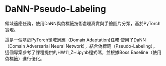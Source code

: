 # DaNN-Pseudo-Labeling
領域適應任務，使用DaNN與偽標籤技術處理真實與手繪圖片分類，基於PyTorch實現。

這是一個基於PyTorch領域適應（Domain Adaptation)任務
使用了DaNN（Domain Adversarial Neural Network），結合偽標籤（Pseudo-Labeling）。 
這個專案參考了課程提供的HW11_ZH.ipynb程式碼，並根據Boss Baseline（使用偽標籤）進行優化。
